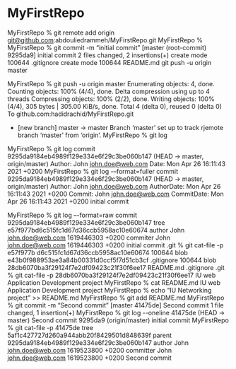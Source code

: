 # MyFirstRepo
MyFirstRepo % git remote add origin git@github.com:abdouliedrammeh/MyFirstRepo.git
MyFirstRepo %
MyFirstRepo % git commit -m “initial commit”
[master (root-commit) 9295da9] initial commit
 2 files changed, 2 insertions(+)
 create mode 100644 .gitignore
 create mode 100644 README.md
 git push -u origin master

MyFirstRepo % git push -u origin master
Enumerating objects: 4, done.
Counting objects: 100% (4/4), done.
Delta compression using up to 4 threads
Compressing objects: 100% (2/2), done.
Writing objects: 100% (4/4), 305 bytes | 305.00 KiB/s, done.
Total 4 (delta 0), reused 0 (delta 0)
To github.com:hadidrachid/MyFirstRepo.git
 * [new branch]  master -> master
Branch ‘master’ set up to track rjemote branch ‘master’ from ‘origin’.
MyFirstRepo %
git log

MyFirstRepo % git log
commit 9295da9184eb4989f129e334e6f29c3be060b147 (HEAD -> master, origin/master)
Author: John <john.doe@web.com>
Date: Mon Apr 26 16:11:43 2021 +0200
MyFirstRepo % git log -–format=fuller
commit 9295da9184eb4989f129e334e6f29c3be060b147 (HEAD -> master, origin/master)
Author:   John <john.doe@web.com>
AuthorDate: Mon Apr 26 16:11:43 2021 +0200
Commit:   John <john.doe@web.com>
CommitDate: Mon Apr 26 16:11:43 2021 +0200
  initial commit

  MyFirstRepo % git log –-format=raw
commit 9295da9184eb4989f129e334e6f29c3be060b147
tree e57f977bd6c515fc1d67d36ccb5958ac10e60674
author John <john.doe@web.com> 1619446303 +0200
commiter John <john.doe@web.com> 1619446303 +0200
  initial commit
  .git % git cat-file -p e57f977b
d6c515fc1d67d36ccb5958ac10e60674
100644 blob e43b0f988953ae3a84b00331d0ccf5f7d51cb3cf
  .gitignore
100644 blob 28db6070ba3f29124f7e2df09423c21f30f6ee17
  README.md
  .gitignore
  .git % git cat-file -p
28db6070ba3f29124f7e2df09423c21f30f6ee17
IU web Application Development project
MyFirstRepo % cat README.md
IU web Application Development project
MyFirstRepo % echo “IU Networking project” >> README.md
MyFirstRepo % git add README.md
MyFirstRepo % git commit -m “Second commit”
[master 41475de] Second commit
 1 file changed, 1 insertion(+)
 MyFirstRepo % git log --oneline
41475de (HEAD -> master) Second commit
9295da9 (origin/master) initial commit
MyFirstRepo % git cat-file -p 41475de
tree 5af1c427727d260a944abb20f8429501d848639f
parent 9295da9184eb4989f129e334e6f29c3be060b147
author John <john.doe@web.com> 1619523800 +0200
committer John <john.doe@web.com> 1619523800 +0200
Second commit

  

